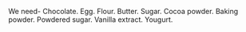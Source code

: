 We need-
Chocolate.
Egg.
Flour.
Butter.
Sugar.
Cocoa powder.
Baking powder.
Powdered sugar.
Vanilla extract.
Yougurt.